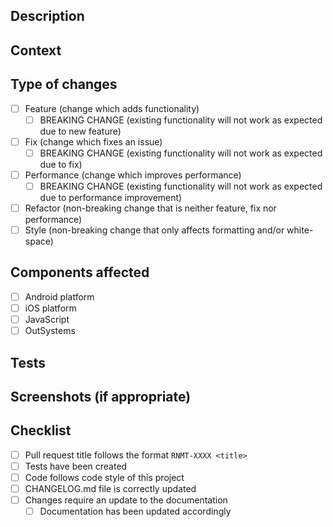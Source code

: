 ## Description
<!--- Describe your changes in detail -->

## Context
<!--- Place the link to the issue here preceded by either 'Closes' OR 'Fixes' -->

<!--- Why is this change required? What problem does it solve? -->

## Type of changes
<!--- What types of changes does your code introduce? Put an `x` in all the boxes that apply -->
- [ ] Feature (change which adds functionality)
    - [ ] BREAKING CHANGE (existing functionality will not work as expected due to new feature)
- [ ] Fix (change which fixes an issue)
    - [ ] BREAKING CHANGE (existing functionality will not work as expected due to fix)
- [ ] Performance (change which improves performance)
    - [ ] BREAKING CHANGE (existing functionality will not work as expected due to performance improvement)
- [ ] Refactor (non-breaking change that is neither feature, fix nor performance)
- [ ] Style (non-breaking change that only affects formatting and/or white-space)

## Components affected
- [ ] Android platform
- [ ] iOS platform
- [ ] JavaScript
- [ ] OutSystems

## Tests
<!--- Describe how you tested your changes in detail -->
<!--- Include details of your test environment if relevant -->

## Screenshots (if appropriate)
<!--- E.g. before change & after change -->

## Checklist
<!--- Go over all the following items and put an `x` in all the boxes that apply -->
- [ ] Pull request title follows the format `RNMT-XXXX <title>`
- [ ] Tests have been created
- [ ] Code follows code style of this project
- [ ] CHANGELOG.md file is correctly updated
- [ ] Changes require an update to the documentation
    - [ ] Documentation has been updated accordingly

